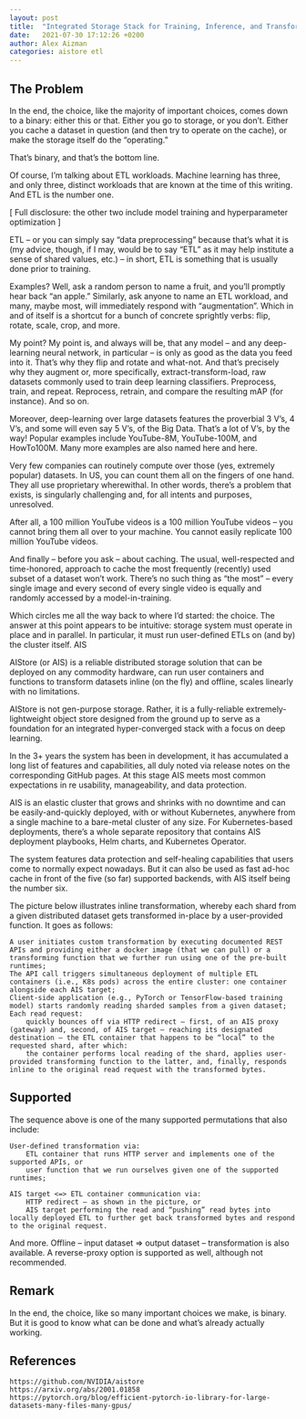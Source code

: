 ```yaml
---
layout: post
title:  "Integrated Storage Stack for Training, Inference, and Transformations"
date:   2021-07-30 17:12:26 +0200
author: Alex Aizman
categories: aistore etl
---
```


## The Problem

In the end, the choice, like the majority of important choices, comes down to a binary: either this or that. Either you go to storage, or you don’t. Either you cache a dataset in question (and then try to operate on the cache), or make the storage itself do the “operating.”

That’s binary, and that’s the bottom line.

Of course, I’m talking about ETL workloads. Machine learning has three, and only three, distinct workloads that are known at the time of this writing. And ETL is the number one.

[ Full disclosure: the other two include model training and hyperparameter optimization ]

ETL – or you can simply say “data preprocessing” because that’s what it is (my advice, though, if I may, would be to say “ETL” as it may help institute a sense of shared values, etc.) – in short, ETL is something that is usually done prior to training.

Examples? Well, ask a random person to name a fruit, and you’ll promptly hear back “an apple.” Similarly, ask anyone to name an ETL workload, and many, maybe most, will immediately respond with “augmentation”. Which in and of itself is a shortcut for a bunch of concrete sprightly verbs: flip, rotate, scale, crop, and more.

My point? My point is, and always will be, that any model – and any deep-learning neural network, in particular – is only as good as the data you feed into it. That’s why they flip and rotate and what-not. And that’s precisely why they augment or, more specifically, extract-transform-load, raw datasets commonly used to train deep learning classifiers. Preprocess, train, and repeat. Reprocess, retrain, and compare the resulting mAP (for instance). And so on.

Moreover, deep-learning over large datasets features the proverbial 3 V’s, 4 V’s, and some will even say 5 V’s, of the Big Data. That’s a lot of V’s, by the way! Popular examples include YouTube-8M, YouTube-100M, and HowTo100M. Many more examples are also named here and here.

Very few companies can routinely compute over those (yes, extremely popular) datasets. In US, you can count them all on the fingers of one hand. They all use proprietary wherewithal. In other words, there’s a problem that exists, is singularly challenging and, for all intents and purposes, unresolved.

After all, a 100 million YouTube videos is a 100 million YouTube videos – you cannot bring them all over to your machine. You cannot easily replicate 100 million YouTube videos.

And finally – before you ask – about caching. The usual, well-respected and time-honored, approach to cache the most frequently (recently) used subset of a dataset won’t work. There’s no such thing as “the most” – every single image and every second of every single video is equally and randomly accessed by a model-in-training.

Which circles me all the way back to where I’d started: the choice. The answer at this point appears to be intuitive: storage system must operate in place and in parallel. In particular, it must run user-defined ETLs on (and by) the cluster itself.
AIS

AIStore (or AIS) is a reliable distributed storage solution that can be deployed on any commodity hardware, can run user containers and functions to transform datasets inline (on the fly) and offline, scales linearly with no limitations.

AIStore is not gen-purpose storage. Rather, it is a fully-reliable extremely-lightweight object store designed from the ground up to serve as a foundation for an integrated hyper-converged stack with a focus on deep learning.

In the 3+ years the system has been in development, it has accumulated a long list of features and capabilities, all duly noted via release notes on the corresponding GitHub pages. At this stage AIS meets most common expectations in re usability, manageability, and data protection.

AIS is an elastic cluster that grows and shrinks with no downtime and can be easily-and-quickly deployed, with or without Kubernetes, anywhere from a single machine to a bare-metal cluster of any size. For Kubernetes-based deployments, there’s a whole separate repository that contains AIS deployment playbooks, Helm charts, and Kubernetes Operator.

The system features data protection and self-healing capabilities that users come to normally expect nowadays. But it can also be used as fast ad-hoc cache in front of the five (so far) supported backends, with AIS itself being the number six.

The picture below illustrates inline transformation, whereby each shard from a given distributed dataset gets transformed in-place by a user-provided function. It goes as follows:

    A user initiates custom transformation by executing documented REST APIs and providing either a docker image (that we can pull) or a transforming function that we further run using one of the pre-built runtimes;
    The API call triggers simultaneous deployment of multiple ETL containers (i.e., K8s pods) across the entire cluster: one container alongside each AIS target;
    Client-side application (e.g., PyTorch or TensorFlow-based training model) starts randomly reading sharded samples from a given dataset;
    Each read request:
        quickly bounces off via HTTP redirect – first, of an AIS proxy (gateway) and, second, of AIS target – reaching its designated destination – the ETL container that happens to be “local” to the requested shard, after which:
        the container performs local reading of the shard, applies user-provided transforming function to the latter, and, finally, responds inline to the original read request with the transformed bytes.

## Supported

The sequence above is one of the many supported permutations that also include:

    User-defined transformation via:
        ETL container that runs HTTP server and implements one of the supported APIs, or
        user function that we run ourselves given one of the supported runtimes;

    AIS target <=> ETL container communication via:
        HTTP redirect – as shown in the picture, or
        AIS target performing the read and “pushing” read bytes into locally deployed ETL to further get back transformed bytes and respond to the original request.

And more. Offline – input dataset => output dataset – transformation is also available. A reverse-proxy option is supported as well, although not recommended.

## Remark

In the end, the choice, like so many important choices we make, is binary. But it is good to know what can be done and what’s already actually working.

## References

    https://github.com/NVIDIA/aistore
    https://arxiv.org/abs/2001.01858
    https://pytorch.org/blog/efficient-pytorch-io-library-for-large-datasets-many-files-many-gpus/



